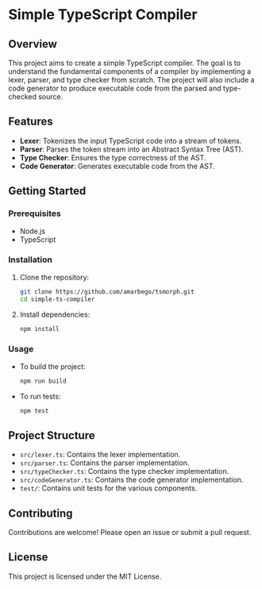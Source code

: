 
# Simple TypeScript Compiler

## Overview

This project aims to create a simple TypeScript compiler. The goal is to understand the fundamental components of a compiler by implementing a lexer, parser, and type checker from scratch. The project will also include a code generator to produce executable code from the parsed and type-checked source.

## Features

- **Lexer**: Tokenizes the input TypeScript code into a stream of tokens.
- **Parser**: Parses the token stream into an Abstract Syntax Tree (AST).
- **Type Checker**: Ensures the type correctness of the AST.
- **Code Generator**: Generates executable code from the AST.

## Getting Started

### Prerequisites

- Node.js
- TypeScript

### Installation

1. Clone the repository:
   ```sh
   git clone https://github.com/amarbego/tsmorph.git
   cd simple-ts-compiler
   ```

2. Install dependencies:
   ```sh
   npm install
   ```

### Usage

- To build the project:
  ```sh
  npm run build
  ```

- To run tests:
  ```sh
  npm test
  ```

## Project Structure

- `src/lexer.ts`: Contains the lexer implementation.
- `src/parser.ts`: Contains the parser implementation.
- `src/typeChecker.ts`: Contains the type checker implementation.
- `src/codeGenerator.ts`: Contains the code generator implementation.
- `test/`: Contains unit tests for the various components.

## Contributing

Contributions are welcome! Please open an issue or submit a pull request.

## License

This project is licensed under the MIT License.

